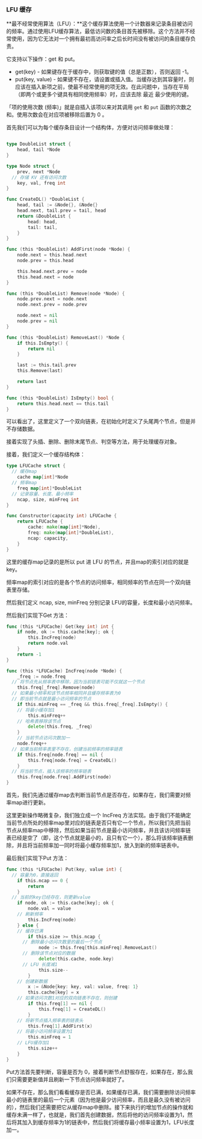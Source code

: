 ### LFU 缓存

**最不经常使用算法（LFU）：**这个缓存算法使用一个计数器来记录条目被访问的频率。通过使用LFU缓存算法，最低访问数的条目首先被移除。这个方法并不经常使用，因为它无法对一个拥有最初高访问率之后长时间没有被访问的条目缓存负责。

它支持以下操作：get 和 put。

- get(key) - 如果键存在于缓存中，则获取键的值（总是正数），否则返回 -1。
- put(key, value) - 如果键不存在，请设置或插入值。当缓存达到其容量时，则应该在插入新项之前，使最不经常使用的项无效。在此问题中，当存在平局（即两个或更多个键具有相同使用频率）时，应该去除 最近 最少使用的键。

「项的使用次数 (频率)」就是自插入该项以来对其调用 `get` 和 `put` 函数的次数之和。使用次数会在对应项被移除后置为 0 。

首先我们可以为每个缓存条目设计一个结构体，方便对访问频率做处理：

```go

type DoubleList struct {
	head, tail *Node
}

type Node struct {
	prev, next *Node
  // 存储 KV 还有访问次数
	key, val, freq int
}

func CreateDL() *DoubleList {
	head, tail := &Node{}, &Node{}
	head.next, tail.prev = tail, head
	return &DoubleList {
		head: head,
		tail: tail,
	}
}

func (this *DoubleList) AddFirst(node *Node) {
	node.next = this.head.next
	node.prev = this.head

	this.head.next.prev = node
	this.head.next = node
}

func (this *DoubleList) Remove(node *Node) {
	node.prev.next = node.next
	node.next.prev = node.prev

	node.next = nil
	node.prev = nil
}

func (this *DoubleList) RemoveLast() *Node {
	if this.IsEmpty() {
		return nil
	}

	last := this.tail.prev
	this.Remove(last)

	return last
}

func (this *DoubleList) IsEmpty() bool {
	return this.head.next == this.tail
}
```

可以看出了，这里定义了一个双向链表，在初始化时定义了头尾两个节点，但是并不存储数据。

接着实现了头插、删除、删除末尾节点、判空等方法，用于处理缓存对象。

接着，我们定义一个缓存结构体：

```go
type LFUCache struct {
  // 缓存map
	cache map[int]*Node
  // 频率map
	freq map[int]*DoubleList
  // 记录容量、长度、最小频率
	ncap, size, minFreq int
}

func Constructor(capacity int) LFUCache {
	return LFUCache {
		cache: make(map[int]*Node),
		freq: make(map[int]*DoubleList),
		ncap: capacity,
	}
}
```

这里的缓存map记录的是所以 put 进 LFU 的节点，并且map的索引对应的就是 key。

频率map的索引对应的是各个节点的访问频率，相同频率的节点在同一个双向链表里存储。

然后我们定义 ncap, size, minFreq 分别记录 LFU的容量，长度和最小访问频率。

然后我们实现下Get 方法：

```go
func (this *LFUCache) Get(key int) int {
	if node, ok := this.cache[key]; ok {
		this.IncFreq(node)
		return node.val
	}
	return -1
}

func (this *LFUCache) IncFreq(node *Node) {
	_freq := node.freq
  // 将节点先从频率表中移除，因为当前链表可能不仅就这一个节点
	this.freq[_freq].Remove(node)
  // 如果最小频率和该节点频率相同并且缓存频率表为0
  // 即当前节点就是最小访问频率的节点
	if this.minFreq == _freq && this.freq[_freq].IsEmpty() {
    // 将最小缓存加1
		this.minFreq++
    // 哈希表移除该节点
		delete(this.freq, _freq)
	}
	// 当前节点访问次数加一
	node.freq++
  // 如果当前频率表里不存在，创建当前频率的频率链表
	if this.freq[node.freq] == nil {
		this.freq[node.freq] = CreateDL()
	}
  // 将当前节点，插入该频率的频率链表
	this.freq[node.freq].AddFirst(node)
}
```

首先，我们先通过缓存map去判断当前节点是否存在，如果存在，我们需要对频率map进行更新。

这里更新操作略微复杂，我们独立成一个 IncFreq 方法实现。由于我们不能确定当前节点所处的频率map里对应的链表是否只有它一个节点，所以我们先把当前节点从频率map中移除，然后如果当前节点是最小访问频率，并且该访问频率链表已经是空了（即，这个节点就是最小的，且只有它一个），那么将该频率链表删除，并且将当前频率加一同时将最小缓存频率加1，放入到新的频率链表中。



最后我们实现下Put 方法：

```go
func (this *LFUCache) Put(key, value int) {
  // 容量为0，直接返回
	if this.ncap == 0 {
		return
	}
  // 当前的key已经存在，则更新value
	if node, ok := this.cache[key]; ok {
		node.val = value
    // 刷新频率
		this.IncFreq(node)
	} else {
    // 缓存已满
		if this.size >= this.ncap {
      // 删除最小访问次数里的最后一个节点
			node := this.freq[this.minFreq].RemoveLast()
      // 删除该节点对应的数据
			delete(this.cache, node.key)
      // LFU 长度减1
			this.size--
		}
    // 创建新数据
		x := &Node{key: key, val: value, freq: 1}
		this.cache[key] = x
    // 如果访问次数1对应的双向链表不存在，则创建
		if this.freq[1] == nil {
			this.freq[1] = CreateDL()
		}
    // 将新节点插入频率表的链表头
		this.freq[1].AddFirst(x)
    // 将最小访问频率设置为1
		this.minFreq = 1
    // LFU缓存加1
		this.size++
	}
}
```

Put方法首先要判断，容量是否为 0，接着判断节点舒服存在，如果存在，那么我们只需要更新值并且刷新一下节点访问频率就好了。

如果不存在，那么我们看看缓存是否已满，如果缓存已满，我们需要删除访问频率最小的链表里的最后一个元素（因为他是最少访问频率，而且是最久没有被访问的），然后我们还需要把它从缓存map中删除。接下来执行的增加节点的操作就和缓存未满一样了，也就是，我们首先创建数据，然后将他的访问频率设置为1，然后将其加入到缓存频率为1的链表中，然后我们将缓存最小频率设置为1，LFU长度加一。